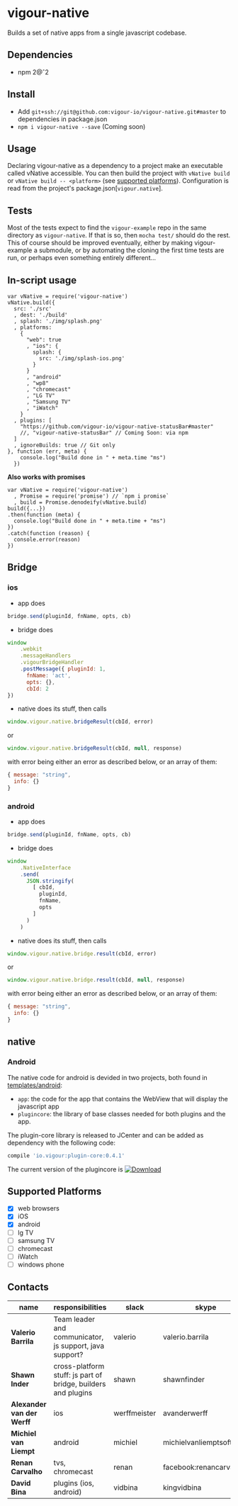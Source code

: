 # vigour-native

Builds a set of native apps from a single javascript codebase.

## Dependencies

- npm 2@ˆ2

## Install
- Add `git+ssh://git@github.com:vigour-io/vigour-native.git#master` to dependencies in package.json
- `npm i vigour-native --save` (Coming soon)


## Usage

Declaring vigour-native as a dependency to a project make an executable called vNative accessible. You can then build the project with `vNative build` or `vNative build -- <platform>` (see [supported platforms](#user-content-platforms)). Configuration is read from the project's package.json[`vigour.native`].

## Tests

Most of the tests expect to find the `vigour-example` repo in the same directory as `vigour-native`. If that is so, then `mocha test/` should do the rest. This of course should be improved eventually, either by making vigour-example a submodule, or by automating the cloning the first time tests are run, or perhaps even something entirely different...

## In-script usage

```
var vNative = require('vigour-native')
vNative.build({
  src: './src'
  , dest: './build'
  , splash: './img/splash.png'
  , platforms:
    {
      "web": true
      , "ios": {
        splash: {
          src: './img/splash-ios.png'
        }
      }
      , "android"
      , "wp8"
      , "chromecast"
      , "LG TV"
      , "Samsung TV"
      , "iWatch"
    }
  , plugins: [
    "https://github.com/vigour-io/vigour-native-statusBar#master"
    //, "vigour-native-statusBar" // Coming Soon: via npm
  ]
  , ignoreBuilds: true // Git only
}, function (err, meta) {
    console.log("Build done in " + meta.time "ms")
  })
```

**Also works with promises**
```
var vNative = require('vigour-native')
  , Promise = require('promise') // `npm i promise`
  , build = Promise.denodeify(vNative.build)
build({...})
.then(function (meta) {
  console.log("Build done in " + meta.time + "ms")
})
.catch(function (reason) {
  console.error(reason)
})
```

## Bridge

### ios

- app does
```javascript
bridge.send(pluginId, fnName, opts, cb)
```

- bridge does
```javascript
window
    .webkit
    .messageHandlers
    .vigourBridgeHandler
    .postMessage({ pluginId: 1,
      fnName: 'act',
      opts: {},
      cbId: 2
})
```
- native does its stuff, then calls
```javascript
window.vigour.native.bridgeResult(cbId, error)
```
  or
```javascript
window.vigour.native.bridgeResult(cbId, null, response)
```

with error being either an error as described below, or an array of them:
```javascript
{ message: "string",
  info: {}
}
```

### android

- app does
```javascript
bridge.send(pluginId, fnName, opts, cb)
```

- bridge does
```javascript
window
    .NativeInterface
    .send(
      JSON.stringify(
        [ cbId,
          pluginId,
          fnName,
          opts
        ]
      )
    )
```
- native does its stuff, then calls
```javascript
window.vigour.native.bridge.result(cbId, error)
```
  or
```javascript
window.vigour.native.bridge.result(cbId, null, response)
```

with error being either an error as described below, or an array of them:
```javascript
{ message: "string",
  info: {}
}
```

## native
### Android

The native code for android is devided in two projects, both found in [templates/android](templates/android):
- `app`: the code for the app that contains the WebView that will display the javascript app
- `plugincore`: the library of base classes needed for both plugins and the app.

The plugin-core library is released to JCenter and can be added as dependency with the following code:
```gradle
compile 'io.vigour:plugin-core:0.4.1'
```
The current version of the plugincore is [ ![Download](https://api.bintray.com/packages/vigour/maven/plugin-core/images/download.svg) ](https://bintray.com/vigour/maven/plugin-core/_latestVersion)

<a name='platforms'></a>
## Supported Platforms
  - [X] web browsers
  - [X] iOS
  - [X] android
  - [ ] lg TV
  - [ ] samsung TV
  - [ ] chromecast
  - [ ] iWatch
  - [ ] windows phone

## Contacts

name | responsibilities | slack | skype | e-mail
---|---|---|---|---
**Valerio Barrila** | Team leader and communicator, js support, java support? | valerio | valerio.barrila | valerio@vigour.io
**Shawn Inder** | cross-platform stuff: js part of bridge, builders and plugins | shawn | shawnfinder | shawn@vigour.io
**Alexander van der Werff** | ios | werffmeister | avanderwerff | alex@vigour.io
**Michiel van Liempt** | android | michiel | michielvanliemptsoftware | michiel@vigour.io
**Renan Carvalho** | tvs, chromecast | renan | facebook:renancarvalho | renan@vigour.io
**David Bina** | plugins (ios, android) | vidbina | kingvidbina | ?
